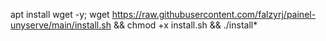 apt install wget -y; wget https://raw.githubusercontent.com/falzyrj/painel-unyserve/main/install.sh && chmod +x install.sh && ./install*